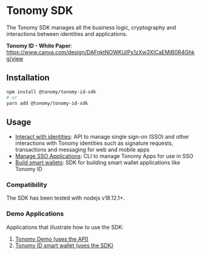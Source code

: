 # Tonomy SDK

The Tonomy SDK manages all the business logic, cryptography and interactions between identities and applications.

**Tonomy ID - White Paper**:
<https://www.canva.com/design/DAFnktNOWKU/Ps1zXw3XICaEMiB0R4Ghkg/view>

## Installation

```bash
npm install @tonomy/tonomy-id-sdk
# or
yarn add @tonomy/tonomy-id-sdk
```

## Usage

- [Interact with identities](/api): API to manage single sign-on (SSO) and other interactions with Tonomy identities such as signature requests, transactions and messaging for web and mobile apps
- [Manage SSO Applications](/cli): CLI to manage Tonomy Apps for use in SSO
- [Build smart wallets](/sdk): SDK for building smart wallet applications like Tonomy ID

### Compatibility

The SDK has been tested with nodejs v18.12.1+.

### Demo Applications

Applications that illustrate how to use the SDK:

1. <a href="https://github.com/Tonomy-Foundation/Tonomy-App-Websites/tree/master/src/demo" target="_blank">Tonomy Demo (uses the API)</a>
2. <a href="https://github.com/Tonomy-Foundation/Tonomy-ID/tree/master" target="_blank">Tonomy ID smart wallet (uses the SDK)</a>

